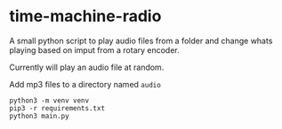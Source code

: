 # time-machine-radio

A small python script to play audio files from a folder and change whats playing based on imput from a rotary encoder.

Currently will play an audio file at random.

Add mp3 files to a directory named `audio`

```
python3 -m venv venv
pip3 -r requirements.txt
python3 main.py
```
